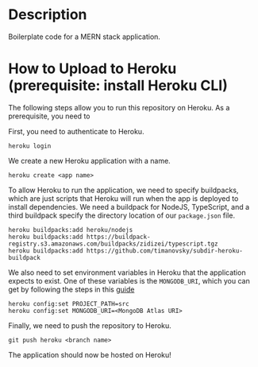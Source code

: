 # Description
Boilerplate code for a MERN stack application.

# How to Upload to Heroku (prerequisite: install Heroku CLI)
The following steps allow you to run this repository on Heroku. As a prerequisite,
you need to 

First, you need to authenticate to Heroku.

    heroku login

We create a new Heroku application with a name.

    heroku create <app name>

To allow Heroku to run the application, we need to specify buildpacks, which
are just scripts that Heroku will run when the app is deployed to install
dependencies. We need a buildpack for NodeJS, TypeScript, and a third buildpack
specify the directory location of our `package.json` file.

    heroku buildpacks:add heroku/nodejs
    heroku buildpacks:add https://buildpack-registry.s3.amazonaws.com/buildpacks/zidizei/typescript.tgz
    heroku buildpacks:add https://github.com/timanovsky/subdir-heroku-buildpack

We also need to set environment variables in Heroku that the application
expects to exist. One of these variables is the `MONGODB_URI`, which you can
get by following the steps in this [guide](https://www.mongodb.com/developer/products/atlas/use-atlas-on-heroku/)

    heroku config:set PROJECT_PATH=src
    heroku config:set MONGODB_URI=<MongoDB Atlas URI>

Finally, we need to push the repository to Heroku.

    git push heroku <branch name>

The application should now be hosted on Heroku!
